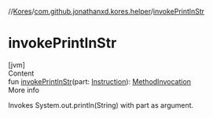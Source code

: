 //[Kores](../index.md)/[com.github.jonathanxd.kores.helper](index.md)/[invokePrintlnStr](invoke-println-str.md)



# invokePrintlnStr  
[jvm]  
Content  
fun [invokePrintlnStr](invoke-println-str.md)(part: [Instruction](../com.github.jonathanxd.kores/-instruction/index.md)): [MethodInvocation](../com.github.jonathanxd.kores.base/-method-invocation/index.md)  
More info  


Invokes System.out.println(String) with part as argument.

  



